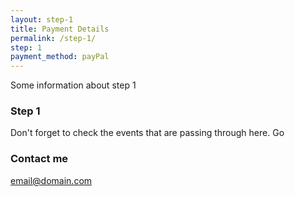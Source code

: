 ```yaml
---
layout: step-1
title: Payment Details
permalink: /step-1/
step: 1
payment_method: payPal
---
```


Some information about step 1


### Step 1

Don't forget to check the events that are passing through here. Go

### Contact me

[email@domain.com](mailto:email@domain.com)
